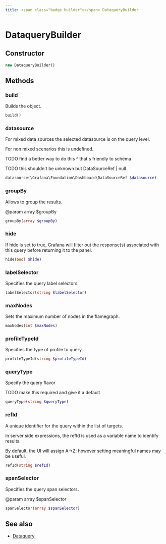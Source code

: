 ```yaml
---
title: <span class="badge builder"></span> DataqueryBuilder
---
```

# <span class="badge builder"></span> DataqueryBuilder

## Constructor

```php
new DataqueryBuilder()
```
## Methods

### <span class="badge object-method"></span> build

Builds the object.

```php
build()
```

### <span class="badge object-method"></span> datasource

For mixed data sources the selected datasource is on the query level.

For non mixed scenarios this is undefined.

TODO find a better way to do this ^ that's friendly to schema

TODO this shouldn't be unknown but DataSourceRef | null

```php
datasource(\Grafana\Foundation\Dashboard\DataSourceRef $datasource)
```

### <span class="badge object-method"></span> groupBy

Allows to group the results.

@param array<string> $groupBy

```php
groupBy(array $groupBy)
```

### <span class="badge object-method"></span> hide

If hide is set to true, Grafana will filter out the response(s) associated with this query before returning it to the panel.

```php
hide(bool $hide)
```

### <span class="badge object-method"></span> labelSelector

Specifies the query label selectors.

```php
labelSelector(string $labelSelector)
```

### <span class="badge object-method"></span> maxNodes

Sets the maximum number of nodes in the flamegraph.

```php
maxNodes(int $maxNodes)
```

### <span class="badge object-method"></span> profileTypeId

Specifies the type of profile to query.

```php
profileTypeId(string $profileTypeId)
```

### <span class="badge object-method"></span> queryType

Specify the query flavor

TODO make this required and give it a default

```php
queryType(string $queryType)
```

### <span class="badge object-method"></span> refId

A unique identifier for the query within the list of targets.

In server side expressions, the refId is used as a variable name to identify results.

By default, the UI will assign A->Z; however setting meaningful names may be useful.

```php
refId(string $refId)
```

### <span class="badge object-method"></span> spanSelector

Specifies the query span selectors.

@param array<string> $spanSelector

```php
spanSelector(array $spanSelector)
```

## See also

 * <span class="badge object-type-class"></span> [Dataquery](./object-Dataquery.md)

